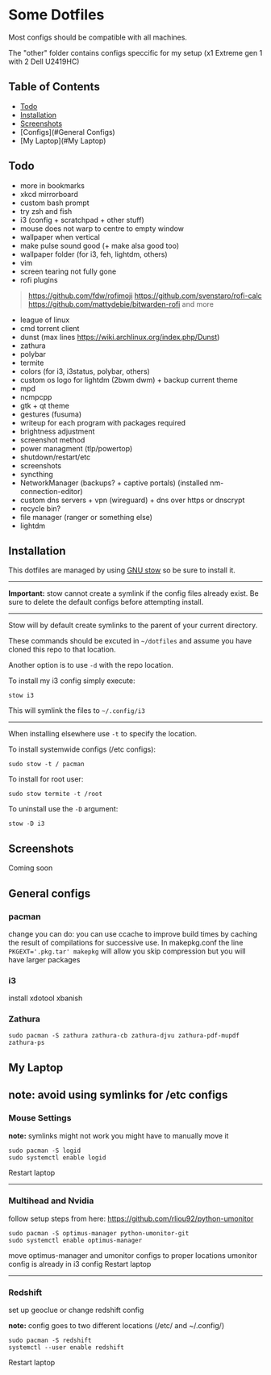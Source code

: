 # Some Dotfiles

Most configs should be compatible with all machines.

The "other" folder contains configs speccific for my setup (x1 Extreme gen 1 with 2 Dell U2419HC)

## Table of Contents
- [Todo](#Todo)
- [Installation](#Installation)
- [Screenshots](#Screenshots)
- [Configs](#General Configs)
- [My Laptop](#My Laptop)

## Todo
- more in bookmarks
- xkcd mirrorboard
- custom bash prompt
- try zsh and fish
- i3 (config + scratchpad + other stuff)
- mouse does not warp to centre to empty window
- wallpaper when vertical
- make pulse sound good (+ make alsa good too)
- wallpaper folder (for i3, feh, lightdm, others)
- vim
- screen tearing not fully gone
- rofi plugins
> https://github.com/fdw/rofimoji
> https://github.com/svenstaro/rofi-calc
> https://github.com/mattydebie/bitwarden-rofi
> and more
- league of linux
- cmd torrent client
- dunst (max lines https://wiki.archlinux.org/index.php/Dunst)
- zathura
- polybar
- termite
- colors (for i3, i3status, polybar, others)
- custom os logo for lightdm (2bwm dwm) + backup current theme
- mpd
- ncmpcpp
- gtk + qt theme
- gestures (fusuma)
- writeup for each program with packages required
- brightness adjustment
- screenshot method
- power managment (tlp/powertop)
- shutdown/restart/etc
- screenshots
- syncthing
- NetworkManager (backups? + captive portals) (installed nm-connection-editor)
- custom dns servers + vpn (wireguard) + dns over https or dnscrypt
- recycle bin?
- file manager (ranger or something else)
- lightdm

## Installation

This dotfiles are managed by using <a href="https://www.gnu.org/software/stow/">GNU stow</a> so be sure to install it.

---

**Important:** stow cannot create a symlink if the config files already exist. Be sure to delete the default configs before attempting install.

---

Stow will by default create symlinks to the parent of your current directory.

These commands should be excuted in `~/dotfiles` and assume you have cloned this repo to that location.

Another option is to use `-d` with the repo location.

To install my i3 config simply execute:

```
stow i3
```

This will symlink the files to `~/.config/i3`

---

When installing elsewhere use `-t` to specify the location.

To install systemwide configs (/etc configs):

```
sudo stow -t / pacman
```

To install for root user:

```
sudo stow termite -t /root
```

To uninstall use the `-D` argument:

```
stow -D i3
```
## Screenshots

Coming soon

## General configs

### pacman
change you can do:
you can use ccache to improve build times by caching the result of compilations for successive use.
In makepkg.conf the line `PKGEXT='.pkg.tar' makepkg` will allow you skip compression but you will have larger packages
### i3
install xdotool xbanish

### Zathura

```
sudo pacman -S zathura zathura-cb zathura-djvu zathura-pdf-mupdf zathura-ps
```

## My Laptop

**note: avoid using symlinks for /etc configs**
---

### Mouse Settings

**note:** symlinks might not work you might have to manually move it
```
sudo pacman -S logid
sudo systemctl enable logid
```
Restart laptop

---

### Multihead and Nvidia
follow setup steps from here:
https://github.com/rliou92/python-umonitor
```
sudo pacman -S optimus-manager python-umonitor-git
sudo systemctl enable optimus-manager 
```
move optimus-manager and umonitor configs to proper locations
umonitor config is already in i3 config
Restart laptop

---

### Redshift

set up geoclue or change redshift config 

**note:** config goes to two different locations (/etc/ and ~/.config/)
```
sudo pacman -S redshift
systemctl --user enable redshift
```
Restart laptop

